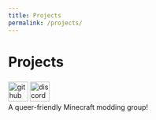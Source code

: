 ```yaml
---
title: Projects
permalink: /projects/
---
```


# Projects

<!-- TODO: replace this with a better system -->
<div id="projects">
	<!-- copy-paste this template and fill in the css vars to add new projects -->
	<template id="project-template">
		<project
			style="
				--icon: url(/projects/icons/);
				--icon-color: ;
				--name: '';
			"
			id="REPLACE_ME_WITH_ID"
		>
			<div class="project-icon" title="REPLACE_ME_WITH_ALT_TEXT"></div>
			<div class="project-info">
				<h3 class="project-name"></h3>
				<div class="project-data">
					<a href="https://github.com/"><img alt="github" height="56" src="https://cdn.jsdelivr.net/npm/@intergrav/devins-badges@3/assets/compact-minimal/available/github_vector.svg"></a>
					<a href="https://modrinth.com/mod/"><img alt="modrinth" height="56" src="https://cdn.jsdelivr.net/npm/@intergrav/devins-badges@3/assets/compact-minimal/available/modrinth_vector.svg"></a>
				</div>
				<div class="project-desc">
					DESCRIPTION_HERE
				</div>
			</div>
		</project>
	</template>
	<project
		style="
			--icon: url(/projects/icons/vulpixel.png);
			--icon-color: #e27c21;
			--name: 'Vulpixel';
		"
		id="vulpixel"
	>
		<div class="project-icon" title="Icon of Vulpixel"></div>
		<div class="project-info">
			<a href="/vulpixel"><h3 class="project-name"></h3></a>
			<div class="project-data">
				<a href="https://github.com/VulpixelMC"><img alt="github" height="40" src="https://cdn.jsdelivr.net/npm/@intergrav/devins-badges@3/assets/compact-minimal/available/github_vector.svg"></a>
				<a href="/vulpixel/discord"><img alt="discord-singular" height="40" src="https://cdn.jsdelivr.net/npm/@intergrav/devins-badges@3/assets/compact-minimal/social/discord-singular_vector.svg"></a>
			</div>
			<div class="project-desc">
				A queer-friendly Minecraft modding group!
			</div>
		</div>
	</project>
</div>
